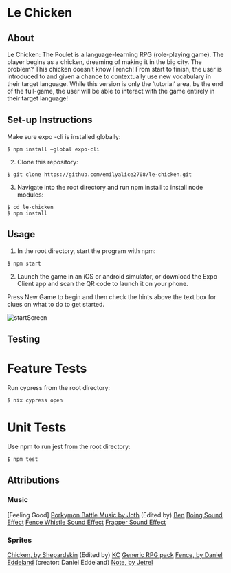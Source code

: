 # Le Chicken

## About 

Le Chicken: The Poulet is a language-learning RPG (role-playing game). The player begins as a chicken, dreaming of making it in the big city. The problem? This chicken doesn’t know French! From start to finish, the user is introduced to and given a chance to contextually use new vocabulary in their target language. While this version is only the ‘tutorial’ area, by the end of the full-game, the user will be able to interact with the game entirely in their target language!

## Set-up Instructions

Make sure expo -cli is installed globally:
```
$ npm install —global expo-cli
```
2. Clone this repository:
```
$ git clone https://github.com/emilyalice2708/le-chicken.git
```
3. Navigate into the root directory and run npm install to install node modules:
```
$ cd le-chicken
$ npm install 
```

## Usage

1. In the root directory, start the program with npm:
```
$ npm start
```
2. Launch the game in an iOS or android simulator, or download the Expo Client app and scan the QR code to launch it on your phone.

Press New Game to begin and then check the hints above the text box for clues on what to do to get started.

![startScreen](https://imgur.com/LvTVyCi)

## Testing

# Feature Tests
Run cypress from the root directory:
```
$ nix cypress open
```

# Unit Tests
Use npm to run jest from the root directory:
```
$ npm test
```

## Attributions

### Music

[Feeling Good]
[Porkymon Battle Music by Joth](https://opengameart.org/content/porkymon-battle-theme) (Edited by) [Ben](https://github.com/benlynch1931)
[Boing Sound Effect](https://www.zapsplat.com/music/cartoon-boing-ascend-bounce-jaw-harp-12/)
[Fence Whistle Sound Effect](https://www.zapsplat.com/music/crickets-summertime-early-morning/)
[Frapper Sound Effect](https://www.zapsplat.com/music/cartoon-punch-1/)

### Sprites

[Chicken, by Shepardskin](https://opengameart.org/content/chicken-sprites) (Edited by) [KC](https://github.com/kacesera)
[Generic RPG pack](https://bakudas.itch.io/generic-rpg-pack)
[Fence, by Daniel Eddeland](https://opengameart.org/content/lpc-farming-tilesets-magic-animations-and-ui-elements) (creator: Daniel Eddeland)
[Note, by Jetrel](https://opengameart.org/content/rpg-item-set)
